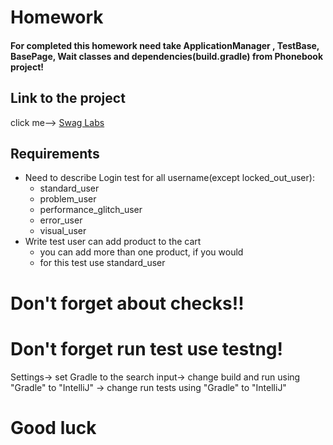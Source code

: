 # Homework
#### For completed this homework need take ApplicationManager , TestBase, BasePage, Wait classes and dependencies(build.gradle) from Phonebook project! 


## Link to the project
click me--> [Swag Labs](https://www.saucedemo.com/)  


## Requirements

* Need to describe Login test for all username(except locked_out_user):
  * standard_user
  * problem_user
  * performance_glitch_user
  * error_user
  * visual_user
* Write test user can add product to the cart 
  * you can add more than one product, if you would
  * for this test use standard_user
  
# Don't forget about checks!!
# Don't forget run test use testng!
Settings-> set Gradle to the search input-> change build and run using "Gradle" to "IntelliJ" -> change run tests using "Gradle" to "IntelliJ"
# Good luck